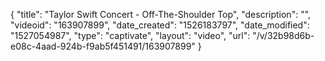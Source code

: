 {
    "title": "Taylor Swift Concert - Off-The-Shoulder Top",
    "description": "",
    "videoid": "163907899",
    "date_created": "1526183797",
    "date_modified": "1527054987",
    "type": "captivate",
    "layout": "video",
    "url": "\/v\/32b98d6b-e08c-4aad-924b-f9ab5f451491\/163907899"
}